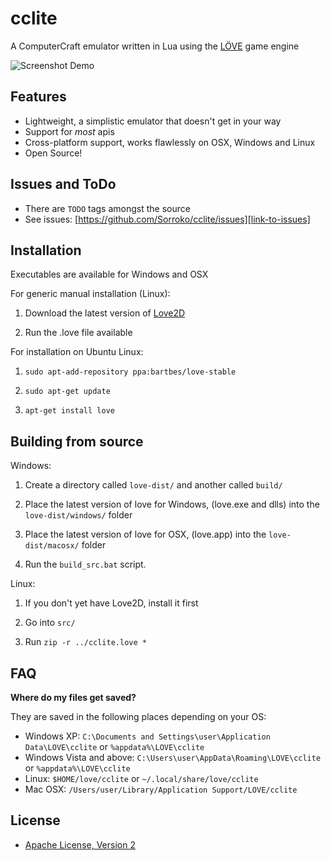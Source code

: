 cclite
======

A ComputerCraft emulator written in Lua using the [LÖVE][link-to-love] game engine

![Screenshot Demo][image-screenshot-1]

Features
--------
- Lightweight, a simplistic emulator that doesn't get in your way
- Support for _most_ apis
- Cross-platform support, works flawlessly on OSX, Windows and Linux
- Open Source!

Issues and ToDo
--------
- There are `TODO` tags amongst the source
- See issues: [https://github.com/Sorroko/cclite/issues][link-to-issues]

Installation
------------
Executables are available for Windows and OSX

For generic manual installation (Linux):

1. Download the latest version of [Love2D][link-to-love]

2. Run the .love file available


For installation on Ubuntu Linux:

1. `sudo apt-add-repository ppa:bartbes/love-stable`

2. `sudo apt-get update`

3. `apt-get install love`

Building from source
------------
Windows:

1. Create a directory called `love-dist/` and another called `build/`

2. Place the latest version of love for Windows, (love.exe and dlls) into the `love-dist/windows/` folder

3. Place the latest version of love for OSX, (love.app) into the `love-dist/macosx/` folder

4. Run the `build_src.bat` script.

Linux:

1. If you don't yet have Love2D, install it first

2. Go into `src/`

3. Run `zip -r ../cclite.love *`


FAQ
------------
**Where do my files get saved?**

They are saved in the following places depending on your OS:

- Windows XP: `C:\Documents and Settings\user\Application Data\LOVE\cclite` or `%appdata%\LOVE\cclite`
- Windows Vista and above: `C:\Users\user\AppData\Roaming\LOVE\cclite` or `%appdata%\LOVE\cclite`
- Linux: `$HOME/love/cclite` or `~/.local/share/love/cclite`
- Mac OSX: `/Users/user/Library/Application Support/LOVE/cclite`

License
-------
- [Apache License, Version 2][apache-license]


[image-screenshot-1]:https://dl.dropboxusercontent.com/u/53730212/cclove_demo.png
[link-to-love]:http://love2d.org/
[link-to-issues]:https://github.com/Sorroko/cclite/issues
[apache-license]:http://www.apache.org/licenses/LICENSE-2.0.html
